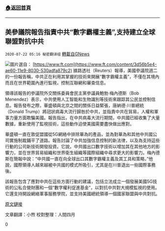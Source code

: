 ###  [:house:返回首頁](https://github.com/ourhimalayas/txt)
---

## 美參議院報告指責中共“數字霸權主義”,支持建立全球聯盟對抗中共
`2020-07-22 05:16 秘密翻译组` [轉載自GNews](https://gnews.org/zh-hant/272276/)

![](https://s3.amazonaws.com/gnews-media-offload/wp-content/uploads/2020/07/22051202/Picture-1-142.png)圖片選自： [https://www.ft.com](https://www.ft.com/content/3d56b5e4-ae60-11e9-8030-530adfa879c2) 
據路透社（Reuters）報導，美國參議院週二的一份報告稱，中共正在利用其掌握的技術來開展“數字霸權主義”，不僅在其境內而且在世界範圍內進行監視，控制互聯網和審查信息。

領導該報告的參議院外交關係委員會民主黨參議員鮑勃·梅內德斯（Bob Menendez）表示，中共使用人工智能和生物識別等技術來跟踪其公民並控制信息。報告發布之際，華盛頓與北京之間的關係日益緊張，唐納德·川普總統（Donald Trump）將冠狀病毒大流行歸咎於中共，並指責中共在貿易，人權和軍事力量方面欺騙美國。報告指出，在中共病毒大流行期間，中共國已經收集了大量數據，重新使用了監視技術，這些動作迫使美國需要盡快做出應對。

華盛頓一直在敦促盟國從5G網絡中排除華為的產品，並為對華為和其他中共國公司實施制裁鋪平了道路。報告討論了中共加強信息控制的新法律，以及為支持這些行動的公司新技術開發投資。它說，中共國出口數字技術以增加其在其他地方的影響力，並在世界貿易組織和世界衛生組織等國際組織中尋求更大的影響力。梅內德斯在簡報中說：“中共國一直在向全球出口其數字霸權主義及其工具和策略，”他說，國際領導人越來越被中共國的模式所吸引，尤其是在川普退出一些國際事務後。

該報告包含了應對中共在這些方面行動的建議，包括立法成立一個發展美國5G技術的公私合營財團和一個“數字權利促進基金”，以對抗中共對大規模監視的使用。它還支持開設網絡軍事服務學院，並支持美國總統領導一個國家聯盟與中共對抗。

[原文鏈接](https://www.reuters.com/article/us-usa-china-surveillance-idUSKCN24M1ON)

文章翻譯：小煦
校對整理：人間四月

0
